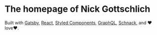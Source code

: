 # The homepage of Nick Gottschlich

Built with [Gatsby](https://www.gatsbyjs.org/), [React](https://reactjs.org/), [Styled Components](https://www.styled-components.com/), [GraphQL](http://graphql.org/), [Schnack](https://github.com/schn4ck/schnack), and ❤️love❤️.
